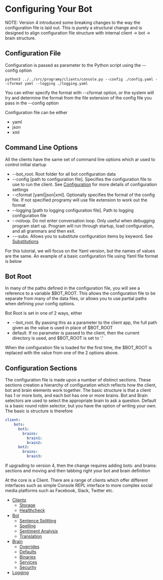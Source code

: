 # Configuring Your Bot

NOTE: Version 4 introduced some breaking changes to the way the configuration file is laid out. This is purely a 
structural change and is designed to align configuration file structure with internal client -> bot -> brain structure.

## Configuration File
Configuration is passed as parameter to the Python script using the --config option

    python3 ../../src/programy/clients/console.py --config ./config.yaml --cformat yaml --logging ./logging.yaml 

You can either specify the format with --cformat option, or the system will try and determine the format from the file extension of the config file you pass in the --config option

Configuration file can be either
* yaml
* json
* xml

## Command Line Options

All the clients have the same set of command line options which ar used to control initial startup

* --bot_root. Root folder for all bot configuration data
* --config [path to configuration file]. Specifies the configuration file to use to run the client. See [Configuration](./Configuration) for more details of configuration settings
* --cformat [yaml|json|xml]. Optionally specifies the format of the config file. If not specified programy will use file extension to work out the format
* --logging [path to logging configuration file]. Path to logging configuration file
* --noloop. Do not enter conversation loop. Only useful when debugging program start up. Program will run through startup, load configuration, and all grammars and then exit.
* ---subs. Allows you to substitute configuration items by keyword. See [Substitutions](./Config_Substitutions)

For this tutorial, we will focus on the Yaml version, but the names of values are the same. An example of a basic configuration file using Yaml file format is below

## Bot Root
In many of the paths defined in the configuration file, you will see a reference to a variable $BOT_ROOT. This allows the configuration file to be separate from many of the data files, or allows you to use partial paths when defining your config options.

Bot Root is set in one of 2 ways, either

* --bot_root. By passing this as a parameter to the client app, the full path given as the value is used in place of $BOT_ROOT
* default. If no parameter is passed to the client, then the current directory is used, and $BOT_ROOT is set to '.' 

When the configuration file is loaded for the first time, the $BOT_ROOT is replaced with the value from one of the 2 options above.

## Configuration Sections

The configuration file is made upon a number of distinct sections. 
These sections creation a hierarchy of configuration which reflects how the client, bot and brain elements work together.
The basic structure is that a client has 1 or more bots, and each bot has one or more brains. Bot and Brain selectors are 
used to select the appropriate brain to ask a question. Default is a basic round robin selector, but you have the option 
of writing your own. The basic is structure is therefore
```yaml
client:
    bots:
      bot1:
        brains:
          brain1:
          brain2:
      bot2:
        brains:
          brain3:
```

If upgrading to version 4, then the change requires adding bots: and brains: sections and moving and then tabbing right 
your bot and brain definition

At the core is a Client. There are a range of clients which offer different interfaces such as simple Console 
REPL interface to more complex social media platforms such as Facebook, Slack, Twitter etc.

  * [Clients](./Config_Client)
    * [Storage](./Storage)
    * [Healthcheck](./Client-Healthcheck)
  * [Bot](./Config_Bot)
    * [Sentence Splitting](./Config_Bot_Sentence)
    * [Spelling](./Config_Bot_Spelling)
    * [Sentiment Analysis](./Config_Bot_Sentiment)
    * [Translation](./Config_Bot_Translation)
  * [Brain](./Config_Brain)
    * [Overrides](./Config_Brain_Overrides)
    * [Defaults](./Config_Brain_Defaults)
    * [Binaries](./Config_Brain_Binaries)
    * [Services](./Config_Brain_Services)
    * [Security](./Config_Brain_Security)
  * [Logging](./Config_Logging)
